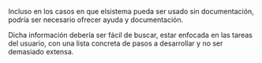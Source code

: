 Incluso en los casos en que elsistema pueda ser usado sin documentación, podría ser necesario ofrecer ayuda y documentación.

Dicha información debería ser fácil de buscar, estar enfocada en las tareas del usuario, con una lista concreta de pasos a desarrollar y no ser demasiado extensa.